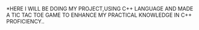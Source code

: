 *HERE I WILL BE DOING MY PROJECT,USING C++ LANGUAGE AND MADE A TIC TAC TOE GAME TO ENHANCE MY PRACTICAL KNOWLEDGE IN C++ PROFICIENCY..
